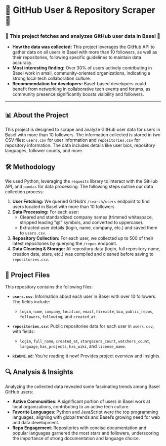 # 🚀 GitHub User & Repository Scraper 🚀

### 🌟 This project fetches and analyzes GitHub user data in Basel 🌟

- **How the data was collected:** This project leverages the GitHub API to gather data on all users in Basel with more than 10 followers, as well as their repositories, following specific guidelines to maintain data accuracy.
- **Most interesting finding:** Over 30% of users actively contributing in Basel work in small, community-oriented organizations, indicating a strong local tech collaboration culture.
- **Recommendation for developers:** Basel-based developers could benefit from networking in collaborative tech events and forums, as community presence significantly boosts visibility and followers.

---

## 📊 About the Project

This project is designed to scrape and analyze GitHub user data for users in Basel with more than 10 followers. The information collected is stored in two CSV files: `users.csv` for user information and `repositories.csv` for repository information. The data includes details like user bios, repository languages, follower counts, and more.

## 🛠️ Methodology

We used Python, leveraging the `requests` library to interact with the GitHub API, and `pandas` for data processing. The following steps outline our data collection process:

1. **User Fetching:** We queried GitHub’s `/search/users` endpoint to find users located in Basel with more than 10 followers.
2. **Data Processing:** For each user:
   - Cleared and standardized company names (trimmed whitespace, stripped leading "@" symbols, and converted to uppercase).
   - Extracted user details (login, name, company, etc.) and saved them to `users.csv`.
3. **Repository Collection:** For each user, we collected up to 500 of their latest repositories by querying the `/repos` endpoint.
4. **Data Cleaning & Storage:** All repository data (login, full repository name, creation date, stars, etc.) was compiled and cleaned before saving to `repositories.csv`.

## 📄 Project Files

This repository contains the following files:

- **`users.csv`**: Information about each user in Basel with over 10 followers. The fields include:
  - `login`, `name`, `company`, `location`, `email`, `hireable`, `bio`, `public_repos`, `followers`, `following`, and `created_at`.

- **`repositories.csv`**: Public repositories data for each user in `users.csv`, with fields:
  - `login`, `full_name`, `created_at`, `stargazers_count`, `watchers_count`, `language`, `has_projects`, `has_wiki`, and `license_name`.

- **`README.md`**: You’re reading it now! Provides project overview and insights.

## 🔍 Analysis & Insights

Analyzing the collected data revealed some fascinating trends among Basel GitHub users:

- **Active Communities**: A significant portion of users in Basel work at local organizations, contributing to an active tech culture.
- **Favorite Languages**: Python and JavaScript were the top programming languages, aligning with global trends and Basel’s growing need for web and data development.
- **Repo Engagement**: Repositories with concise documentation and popular languages garnered the most stars and followers, underscoring the importance of strong documentation and language choice.


